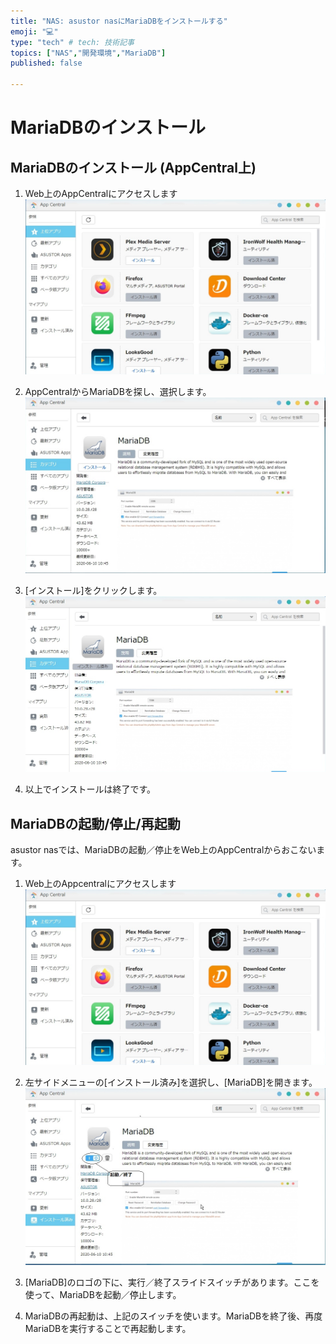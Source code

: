 ```yaml
---
title: "NAS: asustor nasにMariaDBをインストールする"
emoji: "💻"
type: "tech" # tech: 技術記事
topics: ["NAS","開発環境","MariaDB"]
published: false

---
```


# MariaDBのインストール

## MariaDBのインストール (AppCentral上)

1. Web上のAppCentralにアクセスします
   ![AppCentral](images/screenshots/nas-appcentral-01.jpg)

2. AppCentralからMariaDBを探し、選択します。
    ![MariaDB](images/screenshots/nas-mariadb-01.jpg) 
    
3. [インストール]をクリックします。
    ![MariaDB](images/screenshots/nas-mariadb-02.jpg)

4. 以上でインストールは終了です。


## MariaDBの起動/停止/再起動

asustor nasでは、MariaDBの起動／停止をWeb上のAppCentralからおこないます。

1. Web上のAppcentralにアクセスします
    ![AppCentral](images/screenshots/nas-appcentral-01.jpg)


2. 左サイドメニューの[インストール済み]を選択し、[MariaDB]を開きます。
    ![MariaDB](images/screenshots/nas-mariadb-03.jpg)


3. [MariaDB]のロゴの下に、実行／終了スライドスイッチがあります。ここを使って、MariaDBを起動／停止します。


4. MariaDBの再起動は、上記のスイッチを使います。MariaDBを終了後、再度MariaDBを実行することで再起動します。


